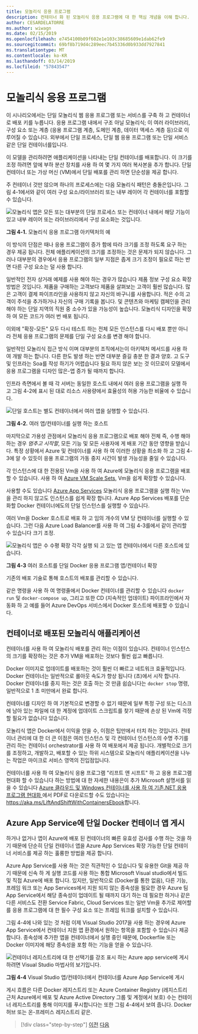 ```yaml
---
title: 모놀리식 응용 프로그램
description: 컨테이너 화 된 모놀리식 응용 프로그램에 대 한 핵심 개념을 이해 합니다.
author: CESARDELATORRE
ms.author: wiwagn
ms.date: 02/15/2019
ms.openlocfilehash: e7454100b09f602e1e103c38685609e1dab62fe9
ms.sourcegitcommit: 69bf8b719d4c289eec7b45336d0b933dd7927841
ms.translationtype: MT
ms.contentlocale: ko-KR
ms.lasthandoff: 03/14/2019
ms.locfileid: "57843547"
---
```

# <a name="monolithic-applications"></a>모놀리식 응용 프로그램

이 시나리오에서는 단일 모놀리식 웹 응용 프로그램 또는 서비스를 구축 하 고 컨테이너로 배포 키를 누릅니다. 응용 프로그램 내에서 구조 아닐 모놀리식; 이 여러 라이브러리, 구성 요소 또는 계층 (응용 프로그램 계층, 도메인 계층, 데이터 액세스 계층 등)으로 이루어질 수 있습니다. 외부에서 단일 프로세스, 단일 웹 응용 프로그램 또는 단일 서비스 같은 단일 컨테이너를입니다.

이 모델을 관리하려면 애플리케이션을 나타내는 단일 컨테이너를 배포합니다. 이 크기를 조정 하려면 앞에 부하 분산 장치를 사용 하 여 몇 가지 여러 복사본을 추가 합니다. 단일 컨테이너 또는 가상 머신 (VM)에서 단일 배포를 관리 하면 단순성을 제공 합니다.

주 컨테이너 것만 않으며 하나의 프로세스에는 다음 모놀리식 패턴은 충돌은입니다. 그림 4-1에서와 같이 여러 구성 요소/라이브러리 또는 내부 레이어 각 컨테이너를 포함할 수 있습니다.

![모놀리식 앱은 모든 또는 대부분의 단일 프로세스 또는 컨테이너 내에서 해당 기능이 있고 내부 레이어 또는 라이브러리에서 구성 요소화는 것입니다.](./media/image1.png)

**그림 4-1.** 모놀리식 응용 프로그램 아키텍처의 예

이 방식의 단점은 때나 응용 프로그램이 증가 함에 따라 크기를 조정 하도록 요구 하는 경우 제공 됩니다. 전체 애플리케이션의 크기를 조정하는 것은 문제가 되지 않습니다. 그러나 대부분의 경우에서 응용 프로그램의 일부 지점은 좁게 크기 조정이 필요로 하는 반면 다른 구성 요소는 덜 사용 합니다.

일반적인 전자 상거래 예제를 사용 해야 하는 경우가 많습니다 제품 정보 구성 요소 확장 방법은 것입니다. 제품을 구매하는 고객보다 제품을 살펴보는 고객이 훨씬 많습니다. 많은 고객이 결제 파이프라인을 사용하지 않고 자신의 바구니를 사용합니다. 적은 수의 고객이 주석을 추가하거나 자신의 구매 기록을 봅니다. 및 콘텐츠와 마케팅 캠페인을 관리 해야 하는 단일 지역의 직원 중 소수가 있을 가능성이 높습니다. 모놀리식 디자인을 확장 하 여 모든 코드가 여러 번 배포 됩니다.

이외에 "확장-모든" 모두 다시 테스트 하는 전체 모든 인스턴스를 다시 배포 뿐만 아니라 전체 응용 프로그램의 문제를 단일 구성 요소를 변경 해야 합니다.

일반적인 모놀리식 접근 방식 이며 대부분의 조직에서는이 아키텍처 메서드를 사용 하 여 개발 하는 합니다. 다른 한도 발생 하는 반면 대부분 즐길 충분 한 결과 양호. 고 도구 및 인프라는 Soa를 작성 하기가 어렵습니다 필요 하지 않은 보는 것 이므로이 모델에서 응용 프로그램을 디자인 많은-앱 증가 될 때까지 합니다.

인프라 측면에서 볼 때 각 서버는 동일한 호스트 내에서 여러 응용 프로그램을 실행 하 고 그림 4-2에 표시 된 대로 리소스 사용량에서 효율성의 허용 가능한 비율에 수 있습니다.

![단일 호스트는 별도 컨테이너에서 여러 앱을 실행할 수 있습니다.](./media/image2.png)

**그림 4-2.** 여러 앱/컨테이너를 실행 하는 호스트

마지막으로 가용성 관점에서 모놀리식 응용 프로그램으로 배포 해야 전체 즉, 수행 해야 하는 경우 *멈추고 시작할*, 모든 기능 및 모든 사용자에 게 배포 기간 동안 영향을 받습니다. 특정 상황에서 Azure 및 컨테이너를 사용 하 여 이러한 상황을 최소화 하 고 그림 4-3에 알 수 있듯이 응용 프로그램의 가동 중지 시간이 발생 가능성을 줄일 수 있습니다.

각 인스턴스에 대 한 전용된 Vm을 사용 하 여 Azure에 모놀리식 응용 프로그램을 배포할 수 있습니다. 사용 하 여 [Azure VM Scale Sets](https://docs.microsoft.com/azure/virtual-machine-scale-sets/), Vm을 쉽게 확장할 수 있습니다.

사용할 수도 있습니다 [Azure App Services](https://azure.microsoft.com/services/app-service/) 모놀리식 응용 프로그램을 실행 하는 Vm을 관리 하지 않고도 인스턴스를 쉽게 확장 합니다. Azure App Services 배포를 단순화할 Docker 컨테이너에도의 단일 인스턴스를 실행할 수 있습니다.

여러 Vm을 Docker 호스트로 배포 하 고 임의 개수의 VM 당 컨테이너를 실행할 수 있습니다. 그런 다음 Azure Load Balancer를 사용 하 여 그림 4-3를에서 같이 관리할 수 있습니다 크기 조정.

![모놀리식 앱은 수 수평 확장 각각 실행 되 고 있는 앱 컨테이너에서 다른 호스트에 있습니다.](./media/image3.png)

**그림 4-3** 여러 호스트를 단일 Docker 응용 프로그램 앱/컨테이너 확장

기존의 배포 기술로 통해 호스트의 배포를 관리할 수 있습니다.

같은 명령을 사용 하 여 명령줄에서 Docker 컨테이너를 관리할 수 있습니다 `docker run` 및 `docker-compose up`, 그리고 또한 CD (지속적인 업데이트) 파이프라인에서 자동화 하 고 예를 들어 Azure DevOps 서비스에서 Docker 호스트에 배포할 수 있습니다.

## <a name="monolithic-application-deployed-as-a-container"></a>컨테이너로 배포된 모놀리식 애플리케이션

컨테이너를 사용 하 여 모놀리식 배포를 관리 하는 이점이 있습니다. 컨테이너 인스턴스의 크기를 확장하는 것은 추가 VM을 배포하는 것보다 훨씬 쉽고 빠릅니다.

Docker 이미지로 업데이트를 배포하는 것이 훨씬 더 빠르고 네트워크 효율적입니다. Docker 컨테이너는 일반적으로 롤아웃 속도가 향상 됩니다 (초)에서 시작 합니다. Docker 컨테이너를 중지 하는 것은 호출 하는 것 만큼 쉽습니다는 `docker stop` 명령, 일반적으로 1 초 미만에서 완료 합니다.

컨테이너를 디자인 하 여 기본적으로 변경할 수 없기 때문에 일부 특정 구성 또는 디스크에 남아 있는 파일에 대 한 계정에 업데이트 스크립트를 찾기 때문에 손상 된 Vm에 걱정할 필요가 없습니다 있습니다.

모놀리식 앱은 Docker에서 이익을 얻을 수, 이점은 팁만에서 터치 하는 것입니다. 컨테이너 관리에 대 한 더 큰 이점은 여러 인스턴스 및 각 컨테이너 인스턴스의 수명 주기를 관리 하는 컨테이너 orchestrator를 사용 하 여 배포에서 제공 됩니다. 개별적으로 크기를 조정하고, 개발하고, 배포할 수 있는 하위 시스템으로 모놀리식 애플리케이션을 나누는 작업은 마이크로 서비스 영역의 진입점입니다.

컨테이너를 사용 하 여 모놀리식 응용 프로그램 "리프트 앤 시프트" 하 고 응용 프로그램 현대화 할 수 있습니다 하는 방법에 대 한 자세한 내용은이 추가 Microsoft 설명서를 읽을 수 있습니다 [Azure 클라우드 및 Windows 컨테이너를 사용 하 여 기존.NET 응용 프로그램 현대화 ](../../modernize-with-azure-and-containers/index.md)에서 PDF로 다운로드할 수도 있습니다는 <https://aka.ms/LiftAndShiftWithContainersEbook>합니다.

## <a name="publish-a-single-docker-container-app-to-azure-app-service"></a>Azure App Service에 단일 Docker 컨테이너 앱 게시

하거나 없거나 앱이 Azure에 배포 된 컨테이너의 빠른 유효성 검사를 수행 하는 것을 하기 때문에 단순히 단일 컨테이너 앱을 Azure App Services 확장 가능한 단일 컨테이너 서비스를 제공 하는 훌륭한 방법을 제공 합니다.

Azure App Service를 사용 하는 것은 직관적인 수 있습니다 및 유용한 Git을 제공 하기 때문에 신속 하 게 실행 코드를 사용 하는 통합 Microsoft Visual studio에서 빌드 및 직접 Azure에 배포 합니다. 있지만, 일반적으로 (Docker를 통한 없음), 다른 기능, 프레임 워크 또는 App Services에서 지원 되지 않는 종속성을 필요한 경우 Azure 팀 App Service에서 해당 종속성이 업데이트 될 때까지 대기 하는 데 필요한 하거나 같은 다른 서비스도 전환 Service Fabric, Cloud Services 또는 일반 Vm을 추가로 제어할를 응용 프로그램에 대 한 필수 구성 요소 또는 프레임 워크를 설치할 수 있습니다.

그림 4-4에 나와 있는 것 처럼 이제 Visual Studio 2017을 사용 하는 경우에 Azure App Service에서 컨테이너 지원 앱 환경에서 원하는 항목을 포함할 수 있습니다 제공 합니다. 종속성에 추가한 앱을 컨테이너에서 실행 중인 때문에, Dockerfile 또는 Docker 이미지에 해당 종속성을 포함 하는 기능을 얻을 수 있습니다.

![컨테이너 레지스트리에 대 한 선택기를 강조 표시 하는 Azure app service에 게시 하려면 Visual Studio 마법사의 보기입니다.](./media/image4.png)

**그림 4-4** Visual Studio 앱/컨테이너에서 컨테이너를 Azure App Service에 게시

게시 흐름은 다른 Docker 레지스트리 또는 Azure Container Registry (레지스트리 근처 Azure에서 배포 및 Azure Active Directory 그룹 및 계정에서 보호) 수는 컨테이너 레지스트리를 통해 이미지를 푸시합니다는 또한 그림 4-4에서 보여 줍니다. Docker 허브 또는 온-프레미스 레지스트리 같은.

>[!div class="step-by-step"]
>[이전](common-container-design-principles.md)
>[다음](state-and-data-in-docker-applications.md)
